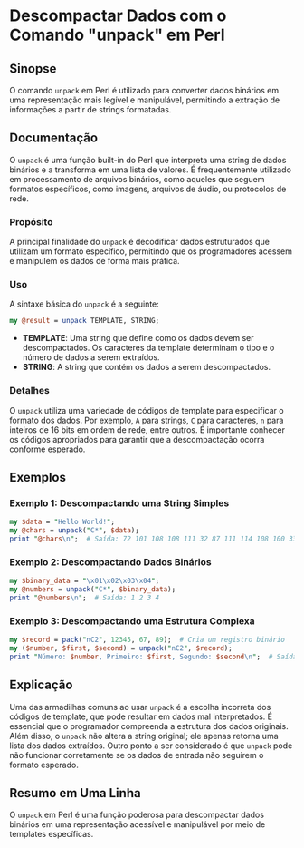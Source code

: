 <!--
Meta Description: # Descompactar Dados com o Comando "unpack" em Perl ## Sinopse O comando `unpack` em Perl é utilizado para converter dados binários em uma representaç...
Meta Keywords: dados, unpack, uma, que, perl
-->

# Descompactar Dados com o Comando "unpack" em Perl

## Sinopse
O comando `unpack` em Perl é utilizado para converter dados binários em uma representação mais legível e manipulável, permitindo a extração de informações a partir de strings formatadas.

## Documentação
O `unpack` é uma função built-in do Perl que interpreta uma string de dados binários e a transforma em uma lista de valores. É frequentemente utilizado em processamento de arquivos binários, como aqueles que seguem formatos específicos, como imagens, arquivos de áudio, ou protocolos de rede.

### Propósito
A principal finalidade do `unpack` é decodificar dados estruturados que utilizam um formato específico, permitindo que os programadores acessem e manipulem os dados de forma mais prática.

### Uso
A sintaxe básica do `unpack` é a seguinte:

```perl
my @result = unpack TEMPLATE, STRING;
```

- **TEMPLATE**: Uma string que define como os dados devem ser descompactados. Os caracteres da template determinam o tipo e o número de dados a serem extraídos.
- **STRING**: A string que contém os dados a serem descompactados.

### Detalhes
O `unpack` utiliza uma variedade de códigos de template para especificar o formato dos dados. Por exemplo, `A` para strings, `C` para caracteres, `n` para inteiros de 16 bits em ordem de rede, entre outros. É importante conhecer os códigos apropriados para garantir que a descompactação ocorra conforme esperado.

## Exemplos
### Exemplo 1: Descompactando uma String Simples
```perl
my $data = "Hello World!";
my @chars = unpack("C*", $data);
print "@chars\n";  # Saída: 72 101 108 108 111 32 87 111 114 108 100 33
```

### Exemplo 2: Descompactando Dados Binários
```perl
my $binary_data = "\x01\x02\x03\x04";
my @numbers = unpack("C*", $binary_data);
print "@numbers\n";  # Saída: 1 2 3 4
```

### Exemplo 3: Descompactando uma Estrutura Complexa
```perl
my $record = pack("nC2", 12345, 67, 89);  # Cria um registro binário
my ($number, $first, $second) = unpack("nC2", $record);
print "Número: $number, Primeiro: $first, Segundo: $second\n";  # Saída: Número: 12345, Primeiro: 67, Segundo: 89
```

## Explicação
Uma das armadilhas comuns ao usar `unpack` é a escolha incorreta dos códigos de template, que pode resultar em dados mal interpretados. É essencial que o programador compreenda a estrutura dos dados originais. Além disso, o `unpack` não altera a string original; ele apenas retorna uma lista dos dados extraídos. Outro ponto a ser considerado é que `unpack` pode não funcionar corretamente se os dados de entrada não seguirem o formato esperado.

## Resumo em Uma Linha
O `unpack` em Perl é uma função poderosa para descompactar dados binários em uma representação acessível e manipulável por meio de templates específicas.